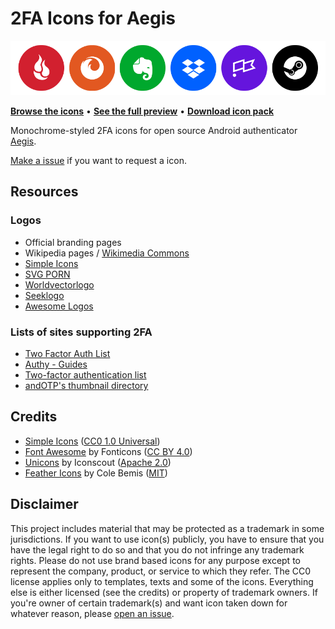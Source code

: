 # 2FA Icons for Aegis

[![Showcase banner](showcase.png)](full_preview.md)

**[Browse the icons](/PNG)** • **[See the full preview](full_preview.md)** • **[Download icon pack](../../releases/latest)**

Monochrome-styled 2FA icons for open source Android authenticator [Aegis](https://github.com/beemdevelopment/Aegis).

[Make a issue](https://github.com/krisu5/aegis-icons/issues) if you want to request a icon.

## Resources

### Logos
- Official branding pages
- Wikipedia pages / [Wikimedia Commons](https://commons.wikimedia.org/wiki/Main_Page)
- [Simple Icons](https://simpleicons.org/)
- [SVG PORN](https://svgporn.com/)
- [Worldvectorlogo](https://worldvectorlogo.com/)
- [Seeklogo](https://seeklogo.com/)
- [Awesome Logos](https://www.awesomelogos.org/)

### Lists of sites supporting 2FA
- [Two Factor Auth List](https://twofactorauth.org/)
- [Authy - Guides](https://authy.com/guides/)
- [Two-factor authentication list](https://evanhahn.com/2fa/)
- [andOTP's thumbnail directory](https://github.com/andOTP/andOTP/tree/master/app/src/main/res/drawable)

## Credits
- [Simple Icons](https://simpleicons.org/) ([CC0 1.0 Universal](https://github.com/simple-icons/simple-icons/blob/develop/LICENSE.md))
- [Font Awesome](https://fontawesome.com/) by Fonticons ([CC BY 4.0](https://github.com/FortAwesome/Font-Awesome/blob/master/LICENSE.txt))
- [Unicons](https://iconscout.com/unicons) by Iconscout ([Apache 2.0](https://github.com/Iconscout/unicons/blob/master/LICENSE))
- [Feather Icons](https://feathericons.com/) by Cole Bemis ([MIT](https://github.com/feathericons/feather/blob/master/LICENSE))

## Disclaimer
This project includes material that may be protected as a trademark in some jurisdictions. If you want to use icon(s) publicly, you have to ensure that you have the legal right to do so and that you do not infringe any trademark rights. Please do not use brand based icons for any purpose except to represent the company, product, or service to which they refer. The CC0 license applies only to templates, texts and some of the icons. Everything else is either licensed (see the credits) or property of trademark owners. If you're owner of certain trademark(s) and want icon taken down for whatever reason, please [open an issue](https://github.com/krisu5/aegis-icons/issues/new).
